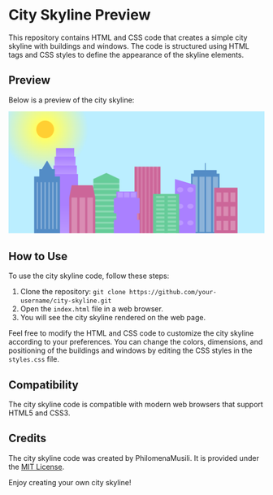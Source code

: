 # City Skyline Preview

This repository contains HTML and CSS code that creates a simple city skyline with buildings and windows. The code is structured using HTML tags and CSS styles to define the appearance of the skyline elements.

## Preview

Below is a preview of the city skyline:

![City Skyline Preview](Sky.png)

## How to Use

To use the city skyline code, follow these steps:

1. Clone the repository: `git clone https://github.com/your-username/city-skyline.git`
2. Open the `index.html` file in a web browser.
3. You will see the city skyline rendered on the web page.

Feel free to modify the HTML and CSS code to customize the city skyline according to your preferences. You can change the colors, dimensions, and positioning of the buildings and windows by editing the CSS styles in the `styles.css` file.

## Compatibility

The city skyline code is compatible with modern web browsers that support HTML5 and CSS3.

## Credits

The city skyline code was created by PhilomenaMusili. It is provided under the [MIT License](LICENSE).


Enjoy creating your own city skyline!

